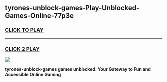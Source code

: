 
## tyrones-unblock-games-Play-Unblocked-Games-Online-77p3e
<h3>
<a href="https://premium76.site?title=tyrones-unblock-games&ref=24A">CLICK TO PLAY</a></h3>
<hr>

<h3>
<a href="https://premium76.site?title=tyrones-unblock-games&ref=24A">CLICK 2 PLAY</a>
  
</h3>

<a href="https://premium76.site?title=tyrones-unblock-games&ref=24A"><img src="https://clearcache.store/games.png"></a>


**tyrones-unblock-games games unblocked: Your Gateway to Fun and Accessible Online Gaming**
